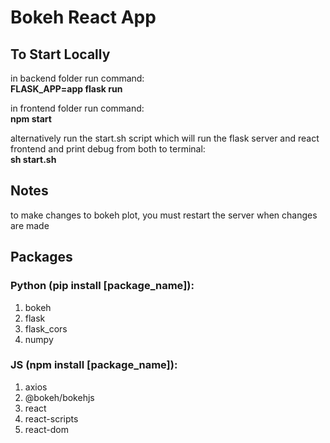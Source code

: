 # Bokeh React App


## To Start Locally
in backend folder run command:  
**FLASK_APP=app flask run**

in frontend folder run command:  
**npm start**

alternatively run the start.sh script which will run the flask server and react frontend and print debug from both to terminal:  
**sh start.sh**

## Notes
to make changes to bokeh plot, you must restart the server when changes are made

## Packages
### Python (pip install [package_name]):
1. bokeh
2. flask
3. flask_cors
4. numpy

### JS (npm install [package_name]):
1. axios
2. @bokeh/bokehjs
3. react
4. react-scripts
5. react-dom